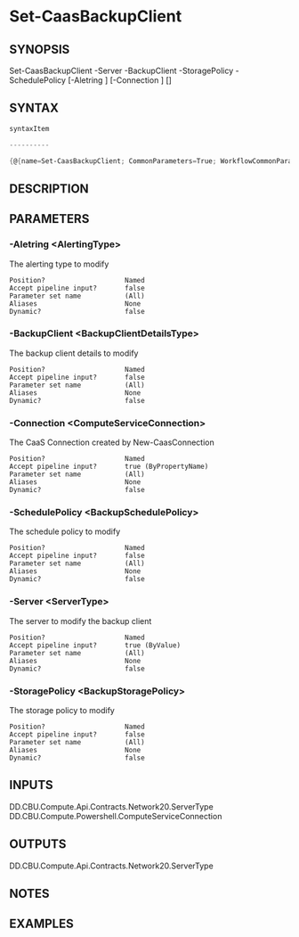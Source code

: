 ﻿Set-CaasBackupClient
===================

## SYNOPSIS

Set-CaasBackupClient -Server <ServerType> -BackupClient <BackupClientDetailsType> -StoragePolicy <BackupStoragePolicy> -SchedulePolicy <BackupSchedulePolicy> [-Aletring <AlertingType>] [-Connection <ComputeServiceConnection>] [<CommonParameters>]


## SYNTAX
```powershell
syntaxItem                                                                                                      

----------                                                                                                      

{@{name=Set-CaasBackupClient; CommonParameters=True; WorkflowCommonParameters=False; parameter=System.Object[]}}
```

## DESCRIPTION


## PARAMETERS
### -Aletring &lt;AlertingType&gt;
The alerting type to modify
```
Position?                    Named
Accept pipeline input?       false
Parameter set name           (All)
Aliases                      None
Dynamic?                     false
```
 
### -BackupClient &lt;BackupClientDetailsType&gt;
The backup client details to modify
```
Position?                    Named
Accept pipeline input?       false
Parameter set name           (All)
Aliases                      None
Dynamic?                     false
```
 
### -Connection &lt;ComputeServiceConnection&gt;
The CaaS Connection created by New-CaasConnection
```
Position?                    Named
Accept pipeline input?       true (ByPropertyName)
Parameter set name           (All)
Aliases                      None
Dynamic?                     false
```
 
### -SchedulePolicy &lt;BackupSchedulePolicy&gt;
The schedule policy to modify
```
Position?                    Named
Accept pipeline input?       false
Parameter set name           (All)
Aliases                      None
Dynamic?                     false
```
 
### -Server &lt;ServerType&gt;
The server to modify the backup client
```
Position?                    Named
Accept pipeline input?       true (ByValue)
Parameter set name           (All)
Aliases                      None
Dynamic?                     false
```
 
### -StoragePolicy &lt;BackupStoragePolicy&gt;
The storage policy to modify
```
Position?                    Named
Accept pipeline input?       false
Parameter set name           (All)
Aliases                      None
Dynamic?                     false
```

## INPUTS
DD.CBU.Compute.Api.Contracts.Network20.ServerType
DD.CBU.Compute.Powershell.ComputeServiceConnection


## OUTPUTS
DD.CBU.Compute.Api.Contracts.Network20.ServerType


## NOTES


## EXAMPLES
